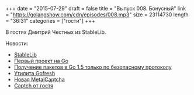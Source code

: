 +++
date = "2015-07-29"
draft = false
title = "Выпуск 008. Бонусный"
link = "https://golangshow.com/cdn/episodes/008.mp3"
size = 23114730
length = "36:31"
categories = ["гости"]
+++

В гостях Дмитрий Честных из StableLib.

Новости:

* [StableLib](https://stablelib.com/)
* [Первый проект на Go](http://mashable.com/2009/11/12/gotweet/)
* [Получение пакетов в Go 1.5 только по безопасному протоколу](https://github.com/golang/go/issues/9637)
* [Утилита Gofresh](https://github.com/divan/gofresh)
* [Новая MetalCaptcha](http://metalcaptcha.heavygifts.com)
* [Captch от гостя](https://github.com/dchest/captcha)
